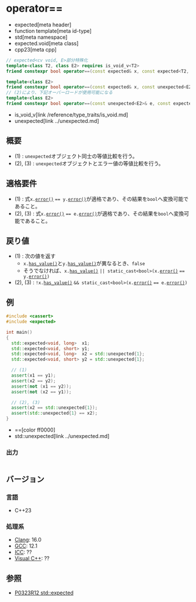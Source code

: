 # operator==
* expected[meta header]
* function template[meta id-type]
* std[meta namespace]
* expected.void[meta class]
* cpp23[meta cpp]

```cpp
// expected<cv void, E>部分特殊化
template<class T2, class E2> requires is_void_v<T2>
friend constexpr bool operator==(const expected& x, const expected<T2, E2>& y); // (1)

template<class E2>
friend constexpr bool operator==(const expected& x, const unexpected<E2>& e);   // (2)
// (2)により、下記オーバーロードが使用可能になる
template<class E2>
friend constexpr bool operator==(const unexpected<E2>& e, const expected& x);   // (3)
```
* is_void_v[link /reference/type_traits/is_void.md]
* unexpected[link ../unexpected.md]

## 概要
- (1) : `unexpected`オブジェクト同士の等値比較を行う。
- (2), (3) : `unexpected`オブジェクトとエラー値の等値比較を行う。


## 適格要件
- (1) : 式`x.`[`error()`](error.md) `== y.`[`error()`](error.md)が適格であり、その結果を`bool`へ変換可能であること。
- (2), (3) : 式`x.`[`error()`](error.md) `== e.`[`error()`](../unexpected/error.md.nolink)が適格であり、その結果を`bool`へ変換可能であること。


## 戻り値
- (1) : 次の値を返す
    - `x.`[`has_value()`](has_value.md)と`y.`[`has_value()`](has_value.md)が異なるとき、`false`
    - そうでなければ、`x.`[`has_value()`](has_value.md) `|| static_cast<bool>(x.`[`error()`](error.md) `== y.`[`error()`](error.md)`)`
- (2), (3) : `!x.`[`has_value()`](has_value.md) `&& static_cast<bool>(x.`[`error()`](error.md) `== e.`[`error()`](../unexpected/error.md.nolink)`)`


## 例
```cpp example
#include <cassert>
#include <expected>

int main()
{
  std::expected<void, long>  x1;
  std::expected<void, short> y1;
  std::expected<void, long>  x2 = std::unexpected{1};
  std::expected<void, short> y2 = std::unexpected{1};

  // (1)
  assert(x1 == y1);
  assert(x2 == y2);
  assert(not (x1 == y2));
  assert(not (x2 == y1));

  // (2), (3)
  assert(x2 == std::unexpected{1});
  assert(std::unexpected{1} == x2);
}
```
* ==[color ff0000]
* std::unexpected[link ../unexpected.md]

### 出力
```
```


## バージョン
### 言語
- C++23

### 処理系
- [Clang](/implementation.md#clang): 16.0
- [GCC](/implementation.md#gcc): 12.1
- [ICC](/implementation.md#icc): ??
- [Visual C++](/implementation.md#visual_cpp): ??


## 参照
- [P0323R12 std::expected](https://www.open-std.org/jtc1/sc22/wg21/docs/papers/2022/p0323r12.html)
